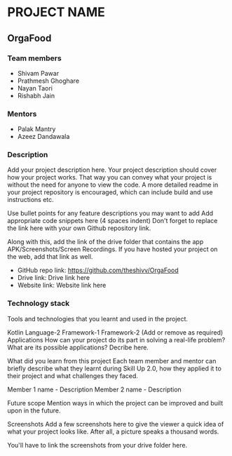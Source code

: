 # **PROJECT NAME**
## OrgaFood

### **Team members**
* Shivam Pawar
* Prathmesh Ghoghare
* Nayan Taori
* Rishabh Jain
 
### **Mentors**
* Palak Mantry
* Azeez Dandawala

### **Description**
Add your project description here. Your project description should cover how your project works. That way you can convey what your project is without the need for anyone to view the code. A more detailed readme in your project repository is encouraged, which can include build and use instructions etc.

Use bullet points for any feature descriptions you may want to add
    Add appropriate code snippets here (4 spaces indent)
Don't forget to replace the link here with your own Github repository link.

Along with this, add the link of the drive folder that contains the app APK/Screenshots/Screen Recordings. If you have hosted your project on the web, add that link as well.

* GitHub repo link: https://github.com/theshivv/OrgaFood
* Drive link: Drive link here
* Website link: Website link here

### **Technology stack**
Tools and technologies that you learnt and used in the project.

Kotlin
Language-2
Framework-1
Framework-2 (Add or remove as required)
Applications
How can your project do its part in solving a real-life problem? What are its possible applications? Decribe here.

What did you learn from this project
Each team member and mentor can briefly describe what they learnt during Skill Up 2.0, how they applied it to their project and what challenges they faced.

Member 1 name - Description
Member 2 name - Description

Future scope
Mention ways in which the project can be improved and built upon in the future.

Screenshots
Add a few screenshots here to give the viewer a quick idea of what your project looks like. After all, a picture speaks a thousand words.

You'll have to link the screenshots from your drive folder here.
